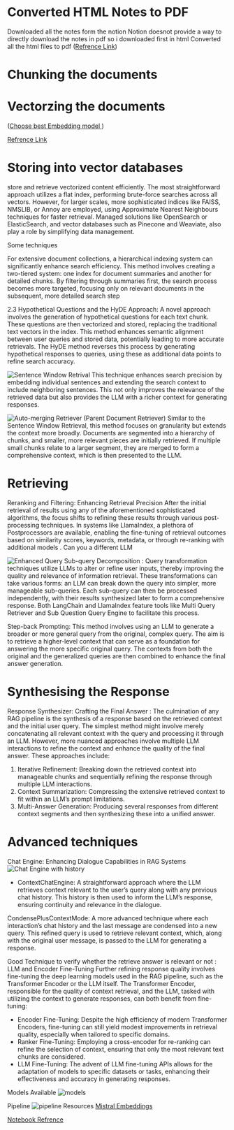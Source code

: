 # Converted HTML Notes to PDF

Downloaded all the notes form the notion
Notion doesnot provide a way to directly download the notes in pdf so i downloaded first in html
Converted all the html files to pdf
([Refrence Link](https://www.javatpoint.com/converting-html-to-pdf-files-using-python))


# Chunking the documents 



# Vectorzing the documents

([Choose best Embedding model ](https://huggingface.co/blog/mteb))


[Refrence Link](https://medium.com/@krtarunsingh/advanced-rag-techniques-unlocking-the-next-level-040c205b95bc)

# Storing into vector databases

store and retrieve vectorized content efficiently.
The most straightforward approach utilizes a flat index, performing brute-force searches across all vectors. However, for larger scales, more sophisticated indices like FAISS, NMSLIB, or Annoy are employed, using Approximate Nearest Neighbours techniques for faster retrieval. Managed solutions like OpenSearch or ElasticSearch, and vector databases such as Pinecone and Weaviate, also play a role by simplifying data management.

Some techniques 
<!-- ![ Hierarchical Indice](assests/image.png) -->
For extensive document collections, a hierarchical indexing system can significantly enhance search efficiency. This method involves creating a two-tiered system: one index for document summaries and another for detailed chunks. By filtering through summaries first, the search process becomes more targeted, focusing only on relevant documents in the subsequent, more detailed search step

2.3 Hypothetical Questions and the HyDE Approach:
A novel approach involves the generation of hypothetical questions for each text chunk. These questions are then vectorized and stored, replacing the traditional text vectors in the index. This method enhances semantic alignment between user queries and stored data, potentially leading to more accurate retrievals. The HyDE method reverses this process by generating hypothetical responses to queries, using these as additional data points to refine search accuracy.


![Sentence Window Retrival](assests/image-1.png)
This technique enhances search precision by embedding individual sentences and extending the search context to include neighboring sentences. This not only improves the relevance of the retrieved data but also provides the LLM with a richer context for generating responses.

![Auto-merging Retriever (Parent Document Retriever)](assests/image-2.png)
Similar to the Sentence Window Retrieval, this method focuses on granularity but extends the context more broadly. Documents are segmented into a hierarchy of chunks, and smaller, more relevant pieces are initially retrieved. If multiple small chunks relate to a larger segment, they are merged to form a comprehensive context, which is then presented to the LLM.

# Retrieving 
Reranking and Filtering: Enhancing Retrieval Precision
After the initial retrieval of results using any of the aforementioned sophisticated algorithms, the focus shifts to refining these results through various post-processing techniques. In systems like LlamaIndex, a plethora of Postprocessors are available, enabling the fine-tuning of retrieval outcomes based on similarity scores, keywords, metadata, or through re-ranking with additional models . Can you a different LLM

![Enhanced Query](assests/image-3.png)
 Sub-query Decomposition : Query transformation techniques utilize LLMs to alter or refine user inputs, thereby improving the quality and relevance of information retrieval. These transformations can take various forms:
an LLM can break down the query into simpler, more manageable sub-queries. Each sub-query can then be processed independently, with their results synthesized later to form a comprehensive response. Both LangChain and LlamaIndex feature tools like Multi Query Retriever and Sub Question Query Engine to facilitate this process.

Step-back Prompting: This method involves using an LLM to generate a broader or more general query from the original, complex query. The aim is to retrieve a higher-level context that can serve as a foundation for answering the more specific original query. The contexts from both the original and the generalized queries are then combined to enhance the final answer generation.


# Synthesising the Response
Response Synthesizer: Crafting the Final Answer :
The culmination of any RAG pipeline is the synthesis of a response based on the retrieved context and the initial user query. The simplest method might involve merely concatenating all relevant context with the query and processing it through an LLM. However, more nuanced approaches involve multiple LLM interactions to refine the context and enhance the quality of the final answer. These approaches include:
1. Iterative Refinement: Breaking down the retrieved context into manageable chunks and sequentially refining the response through multiple LLM interactions.
2. Context Summarization: Compressing the extensive retrieved context to fit within an LLM’s prompt limitations.
3. Multi-Answer Generation: Producing several responses from different context segments and then synthesizing these into a unified answer.

# Advanced techniques 
Chat Engine: Enhancing Dialogue Capabilities in RAG Systems
![Chat Engine with history ](assests/image-4.png)

- ContextChatEngine: A straightforward approach where the LLM retrieves context relevant to the user’s query along with any previous chat history. This history is then used to inform the LLM’s response, ensuring continuity and relevance in the dialogue.

CondensePlusContextMode: A more advanced technique where each interaction’s chat history and the last message are condensed into a new query. This refined query is used to retrieve relevant context, which, along with the original user message, is passed to the LLM for generating a response.

Good Technique to verify whether the retrieve answer is relevant or not :
LLM and Encoder Fine-Tuning
Further refining response quality involves fine-tuning the deep learning models used in the RAG pipeline, such as the Transformer Encoder or the LLM itself. The Transformer Encoder, responsible for the quality of context retrieval, and the LLM, tasked with utilizing the context to generate responses, can both benefit from fine-tuning:

- Encoder Fine-Tuning: Despite the high efficiency of modern Transformer Encoders, fine-tuning can still yield modest improvements in retrieval quality, especially when tailored to specific domains.
- Ranker Fine-Tuning: Employing a cross-encoder for re-ranking can refine the selection of context, ensuring that only the most relevant text chunks are considered.
- LLM Fine-Tuning: The advent of LLM fine-tuning APIs allows for the adaptation of models to specific datasets or tasks, enhancing their effectiveness and accuracy in generating responses.


Models Available
![models](assests/image.png)

Pipeline 
![pipeline](assests/Pipeline.png)
Resources 
[Mistral Embeddings](https://docs.mistral.ai/capabilities/embeddings/)

[Notebook Refrence](https://github.com/mrdbourke/simple-local-rag/blob/main/00-simple-local-rag.ipynb)



